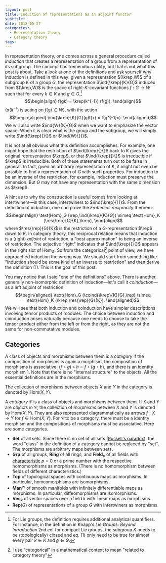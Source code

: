 ```yaml
---
layout: post
title: Induction of representations as an adjoint functor
subtitle:
date: 2018-05-27
categories:
  - Representation theory
  - Category theory
tags:
---
```


In representation theory, one comes across a general procedure called
*induction* that creates a representation of a group from a
representation of its subgroup. The concept has tremendous utility, but
that is not what this post is about. Take a look at one of the
definitions and ask yourself why induction is defined in this way: given
a representation $(\krep,W)$ of a subgroup $K$ of a group $G$, the
representation $\ind{\krep}{K}{G}$ induced from $(\krep,W)$ is the space
of right-$K$-covariant functions $f:G \to W$ such that for every
$k \in K$ and $g \in G$,[^1]
$$\begin{align}
    f(gk) = \krep(k^{-1}) (f(g)),
\end{align}$$
($\sigma(k^{-1})$ is acting on $f(g) \in W$),
with the action
$$\begin{aligned}
    \ind{\krep}{K}{G}(g)f(x) = f(g^{-1}x).
\end{aligned}$$
We will also write $\ind{W}{K}{G}$ when we want to emphasize the vector space. When
it is clear what is the group and the subgroup, we will simply write
$\ind{\krep}{}{}$ or $\ind{W}{}{}$.

It is not at all obvious what this definition accomplishes. For example,
one might hope that the restriction of $\ind{\krep}{}{}$ back to $K$
gives the original representation $\krep$, or that $\ind{\krep}{}{}$ is
irreducible if $\krep$ is irreducible. Both of these statements turn out
to be false in general. In fact, given an arbitrary representation of $K$, it might
not even be possible to find a representation of $G$ with such
properties. For induction to be an inverse of the restriction, for
example, induction must preserve the dimension. But $G$ may not have any
representation with the same dimension as $\krep$.

A hint as to why the construction is useful comes from looking at
intertwiners—in this case, intertwiners to $\ind{\krep}{}{}$. From the
definition of induction, one can prove the *Frobenius reciprocity*
theorem:
$$\begin{align}
    \text{Hom}_G (\rep,\ind{\krep}{K}{G}) \simeq \text{Hom}_K (\res{\rep}{G}{K},\krep),
\end{align}$$
where $\res{\rep}{G}{K}$ is the restriction of a $G$-representation
$\rep$ down to $K$. In category theory, this reciprocal relation means
that induction is a (right) *adjoint* of restriction, a "best
approximation" to being an inverse of restriction. The adjective
"right\" indicates that $\ind{\krep}{}{}$ appears in the right slot of
$\text{Hom}_G$. So from the categorical[^2] point of view, we have
approached induction the wrong way. We should start from something like
"induction should be some kind of an inverse to restriction" and then
derive the definition (1). This is the goal of this post.

You may notice that I said "one of the definitions" above. There is
another, generally non-isomorphic definition of
induction—let's call it *coinduction*—as a left adjoint of
restriction:
$$\begin{aligned}
    \text{Hom}_G (\coind{\krep}{K}{G},\rep) \simeq \text{Hom}_K (\krep,\res{\rep}{G}{K}).
\end{aligned}$$
We will see that both induction and coinduction have simpler
descriptions involving tensor products of modules. The choice between
induction and coinduction arises naturally because one needs to choose
to take the tensor product either from the left or from the right, as
they are not the same for non-commutative modules.

## Categories

A class of objects and morphisms between them is a *category* if the composition of morphisms is again a morphism, the composition of morphisms is associative: $(f \circ g) \circ h = f \circ (g \circ h)$, and there is an identity morphism $1$. Note that there is no "internal structure" to the objects. All the essential definitions are in the morphisms.

 The collection of morphisms between objects $X$ and $Y$ in the category is denoted by $\text{Hom}(X,Y)$.

A *category* $\mathcal{C}$ is a class of objects and morphisms between them. If $X$ and $Y$ are *objects* in $\mathcal{C}$, the collection of *morphisms* between $X$ and $Y$ is denoted by $\text{Hom}(X,Y)$. They are also represented diagrammatically as arrows $f:X \to Y$ for $f \in \text{Hom}(X,Y)$. For $\mathcal{C}$ to be a category, there must be a identity morphism and the compositions of morphisms must be associative. Here are some categories.

- **Set** of all sets. Since there is no set of all sets ([Russell's paradox](https://en.wikipedia.org/wiki/Russell%27s_paradox)), the word "class" in the definition of a category cannot be replaced by "set". The morphisms are arbitrary maps between sets.
- **Grp** of all groups, **Ring** of all rings, and **Field**${}_p$ of all fields with [characteristic](https://en.wikipedia.org/wiki/Category_of_rings#Category_of_fields) $p=0$ or a prime number with the respective homomorphisms as morphisms. (There is no homomorphism between fields of different characteristics.)
- **Top** of topological spaces with continuous maps as morphisms. In particular, homeomorphisms are isomorphisms.
- **Man**$^{\infty}$ of smooth manifolds with infinitely differentiable maps as morphisms. In particular, diffeomorphisms are isomorphisms.
- **Vec**${}_k$ of vector spaces over a field $k$ with linear maps as morphisms.
- **Rep**$(G)$ of representations of a group $G$ with intertwiners as morphisms.

[^1]: For Lie groups, the definition requires additional analytical
    quantifiers. For instance, in the definition in Knapp's *Lie Groups: Beyond Introduction* 2nd ed. for compact Lie groups, the subgroup $K$ needs to be (topologically) closed and eq. (1) only need to be true for almost
    every pair $k \in K$ and $g \in G$.

[^2]: I use "categorical" in a mathematical context to mean "related to
    category theory"
